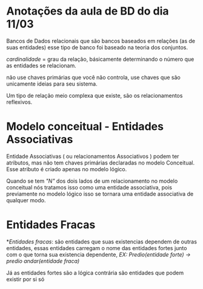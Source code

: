 # Anotações da aula de BD do dia 11/03

Bancos de Dados relacionais que são bancos baseados em relações (as de suas entidades) esse tipo de banco foi baseado na teoria dos conjuntos.

_cardinalidade_ = grau da relação, básicamente determinando o número que as entidades se relacionam.

não use chaves primárias que você não controla, use chaves que são unicamente ideias para seu sistema.

Um tipo de relação meio complexa que existe, são os relacionamentos reflexivos.

# Modelo conceitual - Entidades Associativas

Entidade Associativas ( ou relacionamentos Associativos ) podem ter atributos, mas não tem chaves primárias declaradas no modelo Conceitual. 
Esse atributo é criado apenas no modelo lógico.

Quando se tem _"N"_ dos dois lados de um relacionamento no modelo conceitual nós tratamos isso como uma entidade associativa, pois previamente no modelo lógico isso se tornara uma entidade associativa de qualquer modo.

# Entidades Fracas

**Entidades fracas*: são entidades que suas existencias dependem de outras entidades, essas entidades carregam o nome das entidades fortes junto com o que torna sua existencia dependente, _EX: Predio(entidade forte) -> predio andar(entidade fraca)_

Já as entidades fortes são a lógica contrária são entidades que podem existir por si só